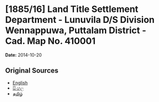 # [1885/16] Land Title Settlement Department - Lunuvila D/S Division Wennappuwa, Puttalam District - Cad. Map No. 410001

**Date:** 2014-10-20

## Original Sources

- [English](https://documents.gov.lk/view/extra-gazettes/2014/10/1885-16_E.pdf)
- [සිංහල](https://documents.gov.lk/view/extra-gazettes/2014/10/1885-16_S.pdf)
- [தமிழ்](https://documents.gov.lk/view/extra-gazettes/2014/10/1885-16_T.pdf)
